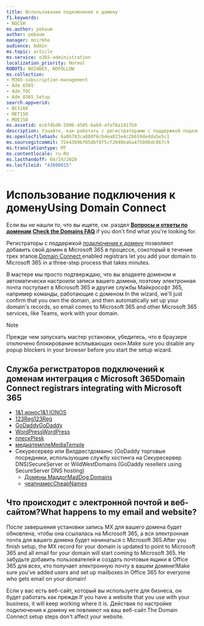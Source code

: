 ```yaml
---
title: Использование подключения к домену
f1.keywords:
- NOCSH
ms.author: pebaum
author: pebaum
manager: mnirkhe
audience: Admin
ms.topic: article
ms.service: o365-administration
localization_priority: Normal
ROBOTS: NOINDEX, NOFOLLOW
ms.collection:
- M365-subscription-management
- Adm_O365
- Adm_TOC
- Adm_O365_Setup
search.appverid:
- BCS160
- MET150
- MOE150
ms.assetid: ec6f4bd8-5996-4505-ba68-afaf8a141fb9
description: Узнайте, как работать с регистраторами с поддержкой подключения к домену и добавлять свой домен в Microsoft 365.
ms.openlocfilehash: 6a86783ca880f6cb4ea833e4c2b659de4da5e5c1
ms.sourcegitcommit: 72e43b9bf85dbf8f5cf2040ea6a4750d6dc867c9
ms.translationtype: MT
ms.contentlocale: ru-RU
ms.lasthandoff: 04/24/2020
ms.locfileid: "43800015"
---
```

# <a name="using-domain-connect"></a><span data-ttu-id="68515-103">Использование подключения к домену</span><span class="sxs-lookup"><span data-stu-id="68515-103">Using Domain Connect</span></span>

 <span data-ttu-id="68515-104">Если вы не нашли то, что вы ищете, см. раздел **[Вопросы и ответы по доменам](../setup/domains-faq.md)**.</span><span class="sxs-lookup"><span data-stu-id="68515-104">**[Check the Domains FAQ](../setup/domains-faq.md)** if you don't find what you're looking for.</span></span>
  
<span data-ttu-id="68515-105">Регистраторы с поддержкой [подключения к домену](https://www.domainconnect.org/) позволяют добавить свой домен в Microsoft 365 в процессе, сокоторый в течение трех этапов.</span><span class="sxs-lookup"><span data-stu-id="68515-105">[Domain Connect ](https://www.domainconnect.org/) enabled registrars let you add your domain to Microsoft 365 in a three-step process that takes minutes.</span></span> 
  
<span data-ttu-id="68515-106">В мастере мы просто подтверждаю, что вы владеете доменом и автоматически настроили записи вашего домена, поэтому электронная почта поступает в Microsoft 365 и другие службы Майкрософт 365, например команды, работающие с доменом.</span><span class="sxs-lookup"><span data-stu-id="68515-106">In the wizard, we'll just confirm that you own the domain, and then automatically set up your domain's records, so email comes to Microsoft 365 and other Microsoft 365 services, like Teams, work with your domain.</span></span>
  
> [!NOTE]
> <span data-ttu-id="68515-107">Прежде чем запускать мастер установки, убедитесь, что в браузере отключено блокирование всплывающих окон.</span><span class="sxs-lookup"><span data-stu-id="68515-107">Make sure you disable any popup blockers in your browser before you start the setup wizard.</span></span>
  
## <a name="domain-connect-registrars-integrating-with-microsoft-365"></a><span data-ttu-id="68515-108">Служба регистраторов подключений к доменам интеграция с Microsoft 365</span><span class="sxs-lookup"><span data-stu-id="68515-108">Domain Connect registrars integrating with Microsoft 365</span></span>

- [<span data-ttu-id="68515-109">1&amp;1 ионос</span><span class="sxs-lookup"><span data-stu-id="68515-109">1&amp;1 IONOS</span></span>](https://www.1and1.com/)
- [<span data-ttu-id="68515-110">123Reg</span><span class="sxs-lookup"><span data-stu-id="68515-110">123Reg</span></span>](https://www.123-reg.co.uk/)
- [<span data-ttu-id="68515-111">GoDaddy</span><span class="sxs-lookup"><span data-stu-id="68515-111">GoDaddy</span></span>](https://www.godaddy.com/)
- [<span data-ttu-id="68515-112">WordPress</span><span class="sxs-lookup"><span data-stu-id="68515-112">WordPress</span></span>](https://wordpress.com/)
- [<span data-ttu-id="68515-113">плеск</span><span class="sxs-lookup"><span data-stu-id="68515-113">Plesk</span></span>](https://www.plesk.com/)
- [<span data-ttu-id="68515-114">медиатемпле</span><span class="sxs-lookup"><span data-stu-id="68515-114">MediaTemple</span></span>](https://mediatemple.net/)
- <span data-ttu-id="68515-115">Секуресервер или Вилдвестдомаинс (GoDaddy торговые посредники, использующие службу хостинга на Секуресервер DNS)</span><span class="sxs-lookup"><span data-stu-id="68515-115">SecureServer or WildWestDomains (GoDaddy resellers using SecureServer DNS hosting)</span></span>
    - [<span data-ttu-id="68515-116">Домены Маддог</span><span class="sxs-lookup"><span data-stu-id="68515-116">MadDog Domains</span></span>](https://www.maddogdomains.com/)
    - [<span data-ttu-id="68515-117">чеапнамес</span><span class="sxs-lookup"><span data-stu-id="68515-117">CheapNames</span></span>](https://www.cheapnames.com)

## <a name="what-happens-to-my-email-and-website"></a><span data-ttu-id="68515-118">Что происходит с электронной почтой и веб-сайтом?</span><span class="sxs-lookup"><span data-stu-id="68515-118">What happens to my email and website?</span></span>

<span data-ttu-id="68515-119">После завершения установки запись MX для вашего домена будет обновлена, чтобы она ссылалась на Microsoft 365, а вся электронная почта для вашего домена будет начинаться с Microsoft 365.</span><span class="sxs-lookup"><span data-stu-id="68515-119">After you finish setup, the MX record for your domain is updated to point to Microsoft 365 and all email for your domain will start coming to Microsoft 365.</span></span> <span data-ttu-id="68515-120">Не забудьте добавить пользователей и создать почтовые ящики в Office 365 для всех, кто получает электронную почту в вашем домене!</span><span class="sxs-lookup"><span data-stu-id="68515-120">Make sure you've added users and set up mailboxes in Office 365 for everyone who gets email on your domain!</span></span>
  
<span data-ttu-id="68515-121">Если у вас есть веб-сайт, который вы используете для бизнеса, он будет работать как прежде.</span><span class="sxs-lookup"><span data-stu-id="68515-121">If you have a website that you use with your business, it will keep working where it is.</span></span> <span data-ttu-id="68515-122">Действия по настройке подключения к домену не повлияют на ваш веб-сайт.</span><span class="sxs-lookup"><span data-stu-id="68515-122">The Domain Connect setup steps don't affect your website.</span></span>
